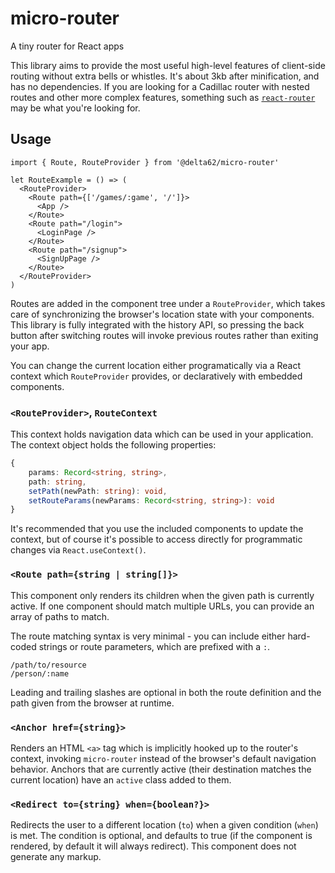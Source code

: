 # micro-router

A tiny router for React apps

This library aims to provide the most useful high-level features of client-side
routing without extra bells or whistles. It's about 3kb after minification, and
has no dependencies. If you are looking for a Cadillac router with nested routes
and other more complex features, something such as
[`react-router`](https://www.npmjs.com/package/react-router) may be what you're
looking for.

## Usage

```tsx
import { Route, RouteProvider } from '@delta62/micro-router'

let RouteExample = () => (
  <RouteProvider>
    <Route path={['/games/:game', '/']}>
      <App />
    </Route>
    <Route path="/login">
      <LoginPage />
    </Route>
    <Route path="/signup">
      <SignUpPage />
    </Route>
  </RouteProvider>
)
```

Routes are added in the component tree under a `RouteProvider`, which takes
care of synchronizing the browser's location state with your components. This
library is fully integrated with the history API, so pressing the back button
after switching routes will invoke previous routes rather than exiting your
app.

You can change the current location either programatically via a React context
which `RouteProvider` provides, or declaratively with embedded components.

### `<RouteProvider>`, `RouteContext`

This context holds navigation data which can be used in your application. The
context object holds the following properties:

```ts
{
    params: Record<string, string>,
    path: string,
    setPath(newPath: string): void,
    setRouteParams(newParams: Record<string, string>): void
}
```

It's recommended that you use the included components to update the context,
but of course it's possible to access directly for programmatic changes via
`React.useContext()`.

### `<Route path={string | string[]}>`

This component only renders its children when the given path is currently
active. If one component should match multiple URLs, you can provide an
array of paths to match.

The route matching syntax is very minimal - you can include either hard-
coded strings or route parameters, which are prefixed with a `:`.

```
/path/to/resource
/person/:name
```

Leading and trailing slashes are optional in both the route definition and the
path given from the browser at runtime.

### `<Anchor href={string}>`

Renders an HTML `<a>` tag which is implicitly hooked up to the router's
context, invoking `micro-router` instead of the browser's default navigation
behavior. Anchors that are currently active (their destination matches the
current location) have an `active` class added to them.

### `<Redirect to={string} when={boolean?}>`

Redirects the user to a different location (`to`) when a given condition
(`when`) is met. The condition is optional, and defaults to true (if the
component is rendered, by default it will always redirect). This component does
not generate any markup.
